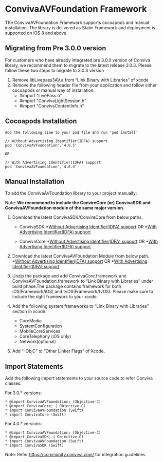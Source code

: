 # ConvivaAVFoundation Framework

The ConvivaAVFoundation Framework supports cocoapods and manual installation. The library is delivered as Static Framework and deployment is supported on iOS 8 and above.

## Migrating from Pre 3.0.0 version
For customers who have already integrated pre 3.0.0 version of Conviva library, we recommend them to migrate to the latest 
release 3.0.3. Please follow these two steps to migrate to 3.0.3 version
  1. Remove libLivepass3AV.a from “Link Binary with Libraries” of xcode
  2. Remove the following header file from your application and follow either cocoapods or manual way of installation.
        * #import "LivePass.h"
        * #import "ConvivaLightSession.h"
        * #import "ConvivaContentInfo.h"


## Cocoapods Installation
    Add the following line to your pod file and run 'pod install'

    // Without Advertising Identifier(IDFA) support
    pod 'ConvivaAVFoundation','4.0.5'

    OR 

    // With Advertising Identifier(IDFA) support
    pod 'ConvivaAVFoundation','4.0.4'

## Manual Installation
To add the ConvivaAVFoundation library to your project manually:

Note: **We recommend to include the ConvireCore (or) ConvivaSDK and ConvivaAVFoundation module of the same major version.**

1.	Download the latest ConvivaSDK/ConvireCore from below paths.

    * ConvivaSDK
      *[Without Advertising Identifier(IDFA) support](https://github.com/Conviva/ConvivaSDK/archive/4.0.5.zip)
      OR
      *[With Advertising Identifier(IDFA) support](https://github.com/Conviva/ConvivaSDK/archive/4.0.4.zip) 
      
    * ConvivaCore
      *[Without Advertising Identifier(IDFA) support](https://github.com/Conviva/ConvivaCore/archive/3.1.10.zip)
      OR
      *[With Advertising Identifier(IDFA) support](https://github.com/Conviva/ConvivaCore/archive/3.0.10.zip)


2.	Download the latest ConvivaAVFoundation Module from below path.
    *[Without Advertising Identifier(IDFA) support](https://github.com/Conviva/ConvivaAVFoundation/archive/4.0.5.zip)
    OR
    *[With Advertising Identifier(IDFA) support](https://github.com/Conviva/ConvivaAVFoundation/archive/4.0.4.zip)

3.	Unzip the package and add ConvivaCore.framework and ConvivaAVFoundation.framework to “Link Binary with Libraries” under build phase.The package contains framework for both iOS(Framework/iOS) and tvOS(Framework/tvOS). Please make sure to include the right framework to your xcode.

4.	Add the following system frameworks to “Link Binary with Libraries” section in xcode.

    * CoreMedia
    * SystemConfiguration
    * MobileCoreServices
    * CoreTelephony (iOS only)
    * Network(optional)
    

5.	Add “-ObjC” to “Other Linker Flags” of Xcode.

    
## Import Statements

  Add the following import statements to your source code to refer Conviva classes.
 
For 3.0.* versions:

    * @import ConvivaAVFoundation; (Objective-C)
    * @import ConvivaCore; ( Objective-C)
    * import ConvivaAVFoundation (Swift)
    * import ConvivaCore (Swift)
    
For 4.0.* versions:

    * @import ConvivaAVFoundation; (Objective-C)
    * @import ConvivaSDK; ( Objective-C)
    * import ConvivaAVFoundation (Swift)
    * import ConvivaSDK (Swift)


Note: Refer https://community.conviva.com/ for integration guidelines.
